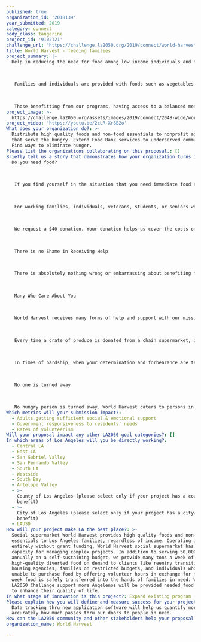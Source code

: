 ```yaml
---
published: true
organization_id: '2018139'
year_submitted: 2019
category: connect
body_class: tangerine
project_id: '9102121'
challenge_url: 'https://challenge.la2050.org/2019/connect/world-harvest/'
title: World Harvest - feeding families
project_summary: |-
  Help in reducing the need for food among low income individuals and families.
   
   
   
   Families and individuals are provided with foods such as vegetables and fruits that are essential for a balanced diet, but are costly for low income households.
   
   
   
   Those benefitting from our programs, having access to a balanced meal with fruits, vegetables and cereals, reduced the danger factor of developing high blood pressure or diabetes, among other common ailments related to poor diets.
project_image: >-
  https://challenge.la2050.org/assets/images/2019/connect/2048-wide/world-harvest.jpg
project_video: 'https://youtu.be/2cLR-XrSB2o'
What does your organization do?: >-
  Distribute high quality foods and non-food essentials to nonprofit agencies
  that serve the hungry. Extend Food Bank services to underserved communities.
  Find ways to eliminate hunger.
Please list the organizations collaborating on this proposal.: []
Briefly tell us a story that demonstrates how your organization turns inspiration into impact.: |-
  Do you need food?
   
   
   
   If you find yourself in the situation that you need immediate food assistance, or are threatened by not having sufficient food supply you or your family's basic needs, World Harvest is here to help you!
   
   
   
   For working families, individuals, veterans, students, or seniors whose financial intake isn't sufficient to cope with daily food requirements, you can receive a cart-full of groceries. This cart-full averages several pounds of food and retails for over $200.
   
   
   
   We request a $40 donation. Your donation helps us cover the costs of food transportation, basic maintenance and management service for World Harvest, allowing us to function and make available our food items to you. If you are unable to donate, you may also donate your time as a volunteer for one part time day of 4 hours.
   
   
   
   There is no Shame in Receiving Help
   
   
   
   There is absolutely nothing wrong or embarrassing about benefiting from services such as ours. More importantly by coming forth and receiving food, instead of you and your family bearing hunger and missing meals, you may enjoy basic staples such as fruits, vegetables, legumes and grain (bread, pasta, rice, etc.) daily. 
   
   
   
   Many Who Care About You
   
   
   
   World Harvest receives many forms of help and support with our mission to provide food to needy individuals and families in times of need. You and your family are the final recipients of this chain of help.
   
   
   
   Every time a crate of produce is donated from a chain supermarket, or a shipment of fruits or vegetables arrives to us from a farmer, this is done with the knowledge and understanding that families and individuals in need will benefit from them.
   
   
   
   In times of hardship, when your determination and forbearance are tested, it is good to know that a portion of America's harvest is destined to relieve you in your time of need. World Harvest is one facilitator of this constant flow of aid, and we're here because we care about your well being and your family's.
   
   
   
   No one is turned away
   
   
   
   No hungry person is turned away. World Harvest caters to persons in all positions in life, all classes, all races, all religions, all ethnicity.
Which metrics will your submission impact?:
  - Adults getting sufficient social & emotional support
  - Government responsiveness to residents’ needs
  - Rates of volunteerism
Will your proposal impact any other LA2050 goal categories?: []
In which areas of Los Angeles will you be directly working?:
  - Central LA
  - East LA
  - San Gabriel Valley
  - San Fernando Valley
  - South LA
  - Westside
  - South Bay
  - Antelope Valley
  - >-
    County of Los Angeles (please select only if your project has a countywide
    benefit)
  - >-
    City of Los Angeles (please select only if your project has a citywide
    benefit)
  - LAUSD
How will your project make LA the best place?: >-
  Social supermarket World Harvest provides high quality foods and non-food
  essentials to Los Angeles families, regardless of income. Operating almost
  entirely without grant funding, World Harvest social supermarket has a proven
  capacity for managing complex projects. In addition to serving 50,000 clients
  annually on a self-sustaining budget, we provide many tons a week of
  high-quality diverted food on demand to clients like reentry transitional
  housing agencies, families on restricted budgets, and individuals who are
  unable to purchase food by offering volunteer hours in exchange for food. Each
  week food is safely transferred into the hands of families in need. With
  LA2050 Challange support more Angelenos will be provided needed food staples
  to enhance their quality of life.
In what stage of innovation is this project?: Expand existing program (expanding and continuing ongoing successful projects)
Please explain how you will define and measure success for your project.: >-
  Data tracking thru new application software will help us quantify more
  accurately how much passes thru our doors to people in need.
How can the LA2050 community and other stakeholders help your proposal succeed?: []
organization_name: World Harvest

---
```

